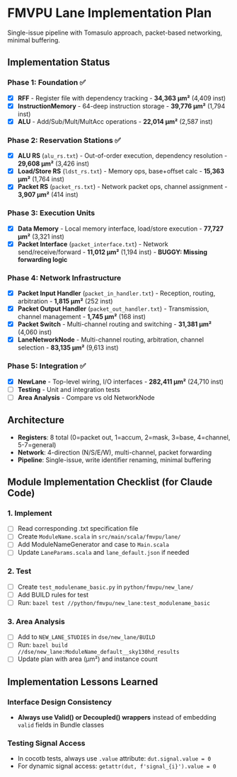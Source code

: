 # FMVPU Lane Implementation Plan

Single-issue pipeline with Tomasulo approach, packet-based networking, minimal buffering.

## Implementation Status

### Phase 1: Foundation ✅
- [x] **RFF** - Register file with dependency tracking - **34,363 µm²** (4,409 inst)
- [x] **InstructionMemory** - 64-deep instruction storage - **39,776 µm²** (1,794 inst)  
- [x] **ALU** - Add/Sub/Mult/MultAcc operations - **22,014 µm²** (2,587 inst)

### Phase 2: Reservation Stations ✅
- [x] **ALU RS** (`alu_rs.txt`) - Out-of-order execution, dependency resolution - **29,608 µm²** (3,426 inst)
- [x] **Load/Store RS** (`ldst_rs.txt`) - Memory ops, base+offset calc - **15,363 µm²** (1,764 inst)
- [x] **Packet RS** (`packet_rs.txt`) - Network packet ops, channel assignment - **3,907 µm²** (414 inst)

### Phase 3: Execution Units
- [x] **Data Memory** - Local memory interface, load/store execution - **77,727 µm²** (3,321 inst)
- [x] **Packet Interface** (`packet_interface.txt`) - Network send/receive/forward - **11,012 µm²** (1,194 inst) - **BUGGY: Missing forwarding logic**

### Phase 4: Network Infrastructure  
- [x] **Packet Input Handler** (`packet_in_handler.txt`) - Reception, routing, arbitration - **1,815 µm²** (252 inst)
- [x] **Packet Output Handler** (`packet_out_handler.txt`) - Transmission, channel management - **1,745 µm²** (168 inst)
- [x] **Packet Switch** - Multi-channel routing and switching - **31,381 µm²** (4,060 inst)
- [x] **LaneNetworkNode** - Multi-channel routing, arbitration, channel selection - **83,135 µm²** (9,613 inst)

### Phase 5: Integration ✅
- [x] **NewLane** - Top-level wiring, I/O interfaces - **282,411 µm²** (24,710 inst)
- [ ] **Testing** - Unit and integration tests
- [ ] **Area Analysis** - Compare vs old NetworkNode

## Architecture
- **Registers**: 8 total (0=packet out, 1=accum, 2=mask, 3=base, 4=channel, 5-7=general)
- **Network**: 4-direction (N/S/E/W), multi-channel, packet forwarding
- **Pipeline**: Single-issue, write identifier renaming, minimal buffering

## Module Implementation Checklist (for Claude Code)

### 1. Implement
- [ ] Read corresponding .txt specification file
- [ ] Create `ModuleName.scala` in `src/main/scala/fmvpu/lane/`
- [ ] Add ModuleNameGenerator and case to `Main.scala`
- [ ] Update `LaneParams.scala` and `lane_default.json` if needed

### 2. Test
- [ ] Create `test_modulename_basic.py` in `python/fmvpu/new_lane/`
- [ ] Add BUILD rules for test
- [ ] Run: `bazel test //python/fmvpu/new_lane:test_modulename_basic`

### 3. Area Analysis
- [ ] Add to `NEW_LANE_STUDIES` in `dse/new_lane/BUILD`
- [ ] Run: `bazel build //dse/new_lane:ModuleName_default__sky130hd_results`
- [ ] Update plan with area (µm²) and instance count

## Implementation Lessons Learned

### Interface Design Consistency
- **Always use Valid() or Decoupled() wrappers** instead of embedding `valid` fields in Bundle classes

### Testing Signal Access
- In cocotb tests, always use `.value` attribute: `dut.signal.value = 0`
- For dynamic signal access: `getattr(dut, f'signal_{i}').value = 0`
